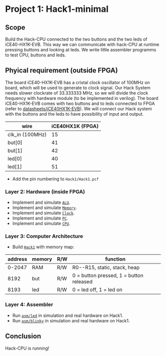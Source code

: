 # Project 1: Hack1-minimal
## Scope
Build the Hack-CPU connected to the two buttons and the two leds of iCE40-HX1K-EVB. This way we can communicate with hack-CPU at runtime pressing buttons and looking at leds. We write little assembler programms to test CPU, buttons and leds.

## Phyical requirement (outside FPGA)
The board iCE40-HX1K-EVB has a cristal clock oscillator of 100MHz on board, which will be used to generate to clock signal. Our Hack System needs slower clockrate of 33.333333 MHz, so we will divide the clock frequency with hardware module (to be implemented in verilog). The board iCE40-HX1K-EVB comes with two buttons and to leds connected to FPGA (refer to [datasheets/iCE40HX1K-EVB](../datasheets/iCE40HX1K-EVB_Rev_B.pdf)). We will connect our Hack system with the buttons and the leds to have possibility of input and output.

|wire|iCE40HX1K (FPGA)|
|-|-|
|clk_in (100MHz)|15|
|but[0]|41|
|but[1]|42|
|led[0]|40|
|led[1]|51|

* Add the pin numbering to `Hack1/Hack1.pcf`

### Layer 2: Hardware (inside FPGA)
* Implement and simulate [`ALU`](ALU).
* Implement and simulate [`Memory`](Memory).
* Implement and simulate [`Clock`](Clock).
* Implement and simulate [`PC`](PC).
* Implement and simulate [`CPU`](CPU).

### Layer 3: Computer Architecture
* Build [`Hack1`](Hack1) with memory map:

 |address | memory|R/W|function|
 |-|-|-|-|
 |0-2047| RAM|R/W|R0--R15, static, stack, heap|
 | 8192 | but|R/W|0 = button pressed, 1 = button released|
 | 8193 | led|R/W|0 = led off, 1 = led on|


### Layer 4: Assembler

* Run [`asm/led`](asm/led) in simulation and real hardware on Hack1.
* Run [`asm/blinky`](asm/blinky) in simulation and real hardware on Hack1.

## Conclusion

Hack-CPU is running!